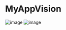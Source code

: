 # MyAppVision

![image](https://github.com/mchimbof/MyAppVision/assets/26042473/20ace468-693b-4000-bf62-e191e944a485)
![image](https://github.com/mchimbof/MyAppVision/assets/26042473/cfec3648-2503-4a1d-bb9f-21c12d9b6b1b)


